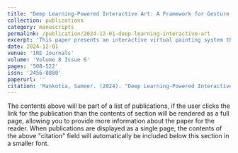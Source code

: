 ```yaml
---
title: "Deep Learning-Powered Interactive Art: A Framework for Gesture Recognition and Multi-Style Digital Painting using MediaPipe and TensorFlow"
collection: publications
category: manuscripts
permalink: /publication/2024-12-01-deep-learning-interactive-art
excerpt: 'This paper presents an interactive virtual painting system that utilizes computer vision and hand-tracking technologies to create a natural and intuitive digital art experience using MediaPipe for real-time hand landmark detection and OpenCV for image processing.'
date: 2024-12-01
venue: 'IRE Journals'
volume: 'Volume 8 Issue 6'
pages: '508-522'
issn: '2456-8880'
paperurl: ''
citation: 'Mankotia, Sameer. (2024). "Deep Learning-Powered Interactive Art: A Framework for Gesture Recognition and Multi-Style Digital Painting using MediaPipe and TensorFlow." <i>IRE Journals</i>. 8(6), 508-522.'
---
```

The contents above will be part of a list of publications, if the user clicks the link for the publication than the contents of section will be rendered as a full page, allowing you to provide more information about the paper for the reader. When publications are displayed as a single page, the contents of the above "citation" field will automatically be included below this section in a smaller font.

